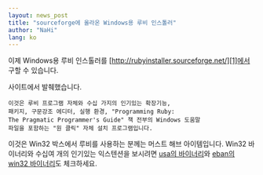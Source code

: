 ```yaml
---
layout: news_post
title: "sourceforge에 올라온 Windows용 루비 인스톨러"
author: "NaHi"
lang: ko
---
```


이제 Windows용 루비 인스톨러를
[http://rubyinstaller.sourceforge.net/][1]에서 구할 수 있습니다.

사이트에서 발췌했습니다.

    이것은 루비 프로그램 자체와 수십 가지의 인기있는 확장기능,
    패키지, 구문강조 에디터, 실행 환경, "Programming Ruby:
    The Pragmatic Programmer's Guide" 책 전부의 Windows 도움말
    파일을 포함하는 "원 클릭" 자체 설치 프로그램입니다.

이것은 Win32 박스에서 루비를 사용하는 분께는 머스트 해브
아이템입니다.
Win32 바이너리와 수십여 개의 인기있는 익스텐션을 보시려면
[usa의 바이너리][2]와 [eban의 win32 바이너리][3]도 체크하세요.



[1]: http://rubyinstaller.sourceforge.net/
[2]: http://www.dm4lab.to/~usa/ruby/index_en.html#download
[3]: http://www.ruby-lang.org/~eban/ruby/binaries/
